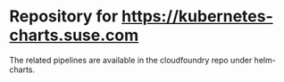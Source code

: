 # Repository for https://kubernetes-charts.suse.com

The related pipelines are available in the cloudfoundry repo under helm-charts.
